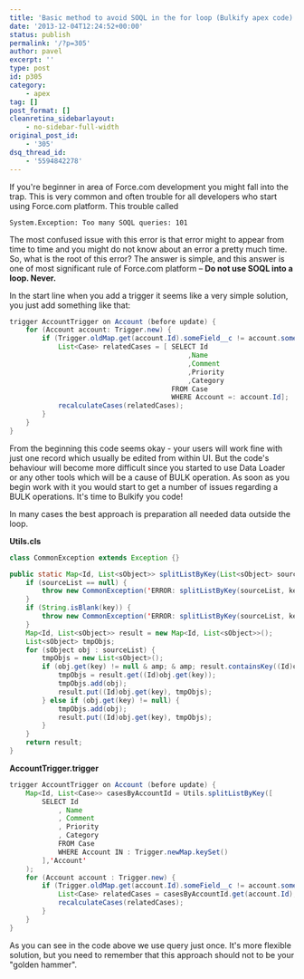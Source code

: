 ```yaml
---
title: 'Basic method to avoid SOQL in the for loop (Bulkify apex code)'
date: '2013-12-04T12:24:52+00:00'
status: publish
permalink: '/?p=305'
author: pavel
excerpt: ''
type: post
id: p305
category:
    - apex
tag: []
post_format: []
cleanretina_sidebarlayout:
    - no-sidebar-full-width
original_post_id:
    - '305'
dsq_thread_id:
    - '5594842278'
---
```

If you're beginner in area of Force.com development you might fall into the trap. This is very common and often trouble for all developers who start using Force.com platform. This trouble called

`System.Exception: Too many SOQL queries: 101`

The most confused issue with this error is that error might to appear from time to time and you might do not know about an error a pretty much time. So, what is the root of this error? The answer is simple, and this answer is one of most significant rule of Force.com platform – **Do not use SOQL into a loop. Never.**

In the start line when you add a trigger it seems like a very simple solution, you just add something like that:

```java
trigger AccountTrigger on Account (before update) {
    for (Account account: Trigger.new) {
        if (Trigger.oldMap.get(account.Id).someField__c != account.someField__c) {
            List<Case> relatedCases = [ SELECT Id
                                            ,Name
                                            ,Comment
                                            ,Priority
                                            ,Category
                                        FROM Case
                                        WHERE Account =: account.Id];
            recalculateCases(relatedCases);
        }
    }
}
```

From the beginning this code seems okay - your users will work fine with just one record which usually be edited from within UI. But the code's behaviour will become more difficult since you started to use Data Loader or any other tools which will be a cause of BULK operation. As soon as you begin work with it you would start to get a number of issues regarding a BULK operations. <ps1>It's time to Bulkify you code!</ps1>

In many cases the best approach is preparation all needed data outside the loop.

**Utils.cls**

```java
class CommonException extends Exception {}

public static Map<Id, List<sObject>> splitListByKey(List<sObject> sourceList, String key) {
    if (sourceList == null) {
        throw new CommonException('ERROR: splitListByKey(sourceList, key) got incorrect first parameter.');
    }
    if (String.isBlank(key)) {
        throw new CommonException('ERROR: splitListByKey(sourceList, key) got incorrect second parameter.');
    }
    Map<Id, List<sObject>> result = new Map<Id, List<sObject>>();
    List<sObject> tmpObjs;
    for (sObject obj : sourceList) {
        tmpObjs = new List<sObject>();
        if (obj.get(key) != null & amp; & amp; result.containsKey((Id)obj.get(key))) {
            tmpObjs = result.get((Id)obj.get(key));
            tmpObjs.add(obj);
            result.put((Id)obj.get(key), tmpObjs);
        } else if (obj.get(key) != null) {
            tmpObjs.add(obj);
            result.put((Id)obj.get(key), tmpObjs);
        }
    }
    return result;
}
```

**AccountTrigger.trigger**

```java
trigger AccountTrigger on Account (before update) {
    Map<Id, List<Case>> casesByAccountId = Utils.splitListByKey([
        SELECT Id
            , Name
            , Comment
            , Priority
            , Category
            FROM Case
            WHERE Account IN : Trigger.newMap.keySet()
        ],'Account'
    );
    for (Account account : Trigger.new) {
        if (Trigger.oldMap.get(account.Id).someField__c != account.someField__c) {
            List<Case> relatedCases = casesByAccountId.get(account.Id);
            recalculateCases(relatedCases);
        }
    }
}
```

As you can see in the code above we use query just once. It's more flexible solution, but you need to remember that this approach should not to be your "golden hammer".